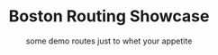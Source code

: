 ---
title: Boston Routing Showcase
subtitle: some demo routes just to whet your appetite
layout: page
showcase: showcase_example
show_sidebar: false
hero_image: /brblog/img/vtjenne.jpg
---
